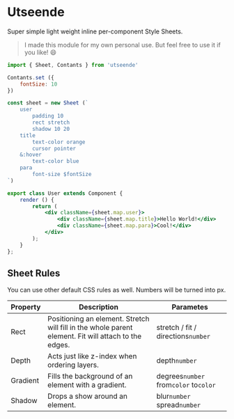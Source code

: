 # Utseende

Super simple light weight inline per-component Style Sheets.

> I made this module for my own personal use. But feel free to use it if you like! 😄

```jsx
import { Sheet, Contants } from 'utseende'

Contants.set ({
    fontSize: 10
})

const sheet = new Sheet (`
    user
        padding 10
        rect stretch
        shadow 10 20
    title
        text-color orange
        cursor pointer
    &:hover
        text-color blue
    para
        font-size $fontSize
`)

export class User extends Component {
    render () {
        return (
            <div className={sheet.map.user}>
                <div className={sheet.map.title}>Hello World!</div>
                <div className={sheet.map.para}>Cool!</div>
            </div>
        );
    }
};

```

## Sheet Rules
You can use other default CSS rules as well. Numbers will be turned into px.

| Property | Description | Parametes |
|---|---|---|
| Rect | Positioning an element. Stretch will fill in the whole parent element. Fit will attach to the edges. | stretch / fit / directions`number` |
| Depth | Acts just like z-index when ordering layers. | depth`number` |
| Gradient | Fills the background of an element with a gradient. | degrees`number` from`color` to`color` |
| Shadow | Drops a show around an element. | blur`number` spread`number` |
